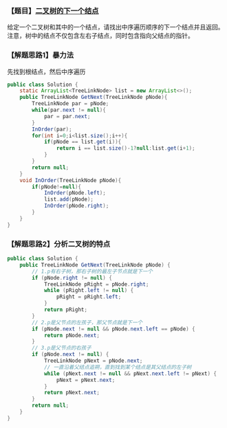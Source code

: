 ### 【题目】[二叉树的下一个结点](https://www.nowcoder.com/practice/9023a0c988684a53960365b889ceaf5e?tpId=13&tqId=11209&rp=1&ru=%2Fta%2Fcoding-interviews&qru=%2Fta%2Fcoding-interviews%2Fquestion-ranking)

给定一个二叉树和其中的一个结点，请找出中序遍历顺序的下一个结点并且返回。注意，树中的结点不仅包含左右子结点，同时包含指向父结点的指针。

### 【解题思路1】暴力法

先找到根结点，然后中序遍历

```java
public class Solution {
    static ArrayList<TreeLinkNode> list = new ArrayList<>();
    public TreeLinkNode GetNext(TreeLinkNode pNode){
        TreeLinkNode par = pNode;
        while(par.next != null){
            par = par.next;
        }
        InOrder(par);
        for(int i=0;i<list.size();i++){
            if(pNode == list.get(i)){
                return i == list.size()-1?null:list.get(i+1);
            }
        }
        return null;
    }
    void InOrder(TreeLinkNode pNode){
        if(pNode!=null){
            InOrder(pNode.left);
            list.add(pNode);
            InOrder(pNode.right);
        }
    }
}
```

### 【解题思路2】分析二叉树的特点

```java
public class Solution {
    public TreeLinkNode GetNext(TreeLinkNode pNode) {
        // 1.p有右子树，那右子树的最左子节点就是下一个
        if (pNode.right != null) {
            TreeLinkNode pRight = pNode.right;
            while (pRight.left != null) {
                pRight = pRight.left;
            }
            return pRight;
        }
        // 2.p是父节点的左孩子，那父节点就是下一个
        if (pNode.next != null && pNode.next.left == pNode) {
            return pNode.next;
        }
        // 3.p是父节点的右孩子
        if (pNode.next != null) {
            TreeLinkNode pNext = pNode.next;
            // 一直沿着父结点追朔，直到找到某个结点是其父结点的左子树
            while (pNext.next != null && pNext.next.left != pNext) {
                pNext = pNext.next;
            }
            return pNext.next;
        }
        return null;
    }
}
```

